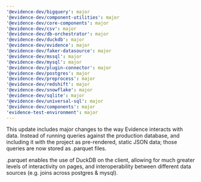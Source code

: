 ```yaml
---
'@evidence-dev/bigquery': major
'@evidence-dev/component-utilities': major
'@evidence-dev/core-components': major
'@evidence-dev/csv': major
'@evidence-dev/db-orchestrator': major
'@evidence-dev/duckdb': major
'@evidence-dev/evidence': major
'@evidence-dev/faker-datasource': major
'@evidence-dev/mssql': major
'@evidence-dev/mysql': major
'@evidence-dev/plugin-connector': major
'@evidence-dev/postgres': major
'@evidence-dev/preprocess': major
'@evidence-dev/redshift': major
'@evidence-dev/snowflake': major
'@evidence-dev/sqlite': major
'@evidence-dev/universal-sql': major
'@evidence-dev/components': major
'evidence-test-environment': major
---
```


This update includes major changes to the way Evidence interacts with data.
Instead of running queries against the production database, and including it
with the project as pre-rendered, static JSON data; those queries are now stored as .parquet files.

.parquet enables the use of DuckDB on the client, allowing for much greater levels of interactivity
on pages, and interoperability between different data sources (e.g. joins across postgres & mysql).
